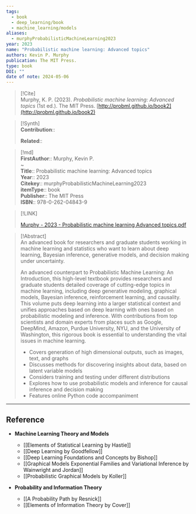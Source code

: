 ```yaml
---
tags:
  - book
  - deep_learning/book
  - machine_learning/models
aliases:
  - murphyProbabilisticMachineLearning2023
year: 2023
name: "Probabilistic machine learning: Advanced topics"
authors: Kevin P. Murphy
publication: The MIT Press.
type: book
DOI: ""
date of note: 2024-05-06
---
```


> [!Cite]  
> Murphy, K. P. (2023). _Probabilistic machine learning: Advanced topics_ (1st ed.). The MIT Press. [http://probml.github.io/book2](http://probml.github.io/book2)

>[!Synth]  
>**Contribution**::  
>  
>**Related**::   
>  
  
>[!md]  
> **FirstAuthor**:: Murphy, Kevin P.  
~  
> **Title**:: Probabilistic machine learning: Advanced topics  
> **Year**:: 2023  
> **Citekey**:: murphyProbabilisticMachineLearning2023  
> **itemType**:: book  
> **Publisher**:: The MIT Press  
> **ISBN**:: 978-0-262-04843-9  

> [!LINK]  
> 
> [Murphy - 2023 - Probabilistic machine learning Advanced topics.pdf](file:///Users/lukexie/Zotero/storage/QZC65XM4/Murphy%20-%202023%20-%20Probabilistic%20machine%20learning%20Advanced%20topics.pdf) 
>  

> [!Abstract]  
> An advanced book for researchers and graduate students working in machine learning and statistics who want to learn about deep learning, Bayesian inference, generative models, and decision making under uncertainty.
>
>An advanced counterpart to Probabilistic Machine Learning: An Introduction, this high-level textbook provides researchers and graduate students detailed coverage of cutting-edge topics in machine learning, including deep generative modeling, graphical models, Bayesian inference, reinforcement learning, and causality. This volume puts deep learning into a larger statistical context and unifies approaches based on deep learning with ones based on probabilistic modeling and inference. With contributions from top scientists and domain experts from places such as Google, DeepMind, Amazon, Purdue University, NYU, and the University of Washington, this rigorous book is essential to understanding the vital issues in machine learning.
>
>
> - Covers generation of high dimensional outputs, such as images, text, and graphs
> - Discusses methods for discovering insights about data, based on latent variable models
> - Considers training and testing under different distributions
> - Explores how to use probabilistic models and inference for causal inference and decision making
> - Features online Python code accompaniment  






----
## Reference

- **Machine Learning Theory and Models**
	- [[Elements of Statistical Learning by Hastie]]
	- [[Deep Learning by Goodfellow]]
	- [[Deep Learning Foundations and Concepts by Bishop]]
	- [[Graphical Models Exponential Families and Variational Inference by Wainwright and Jordan]]
	- [[Probabilistic Graphical Models by Koller]]

- **Probability and Information Theory**
	- [[A Probability Path by Resnick]]
	- [[Elements of Information Theory by Cover]]

